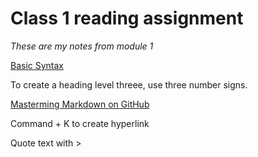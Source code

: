 # Class 1 reading assignment 

*These are my notes from module 1*

[Basic Syntax](ttps://www.markdownguide.org/basic-syntax/)


To create a heading level threee, use three number signs.

  [Masterming Markdown on GitHub](https://guides.github.com/features/mastering-markdown/url)
  
  Command + K to create hyperlink
  
  Quote text with >
  
